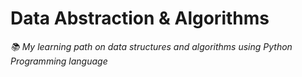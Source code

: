 # Data Abstraction & Algorithms

_📚 My learning path on data structures and algorithms using Python Programming language_